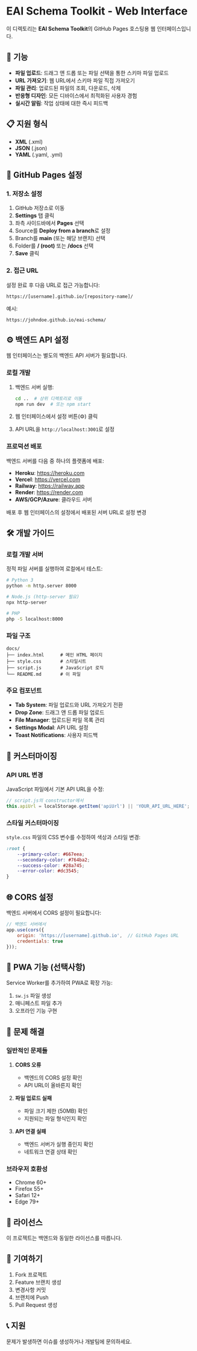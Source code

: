 # EAI Schema Toolkit - Web Interface

이 디렉토리는 **EAI Schema Toolkit**의 GitHub Pages 호스팅용 웹 인터페이스입니다.

## 🌟 기능

- **파일 업로드**: 드래그 앤 드롭 또는 파일 선택을 통한 스키마 파일 업로드
- **URL 가져오기**: 웹 URL에서 스키마 파일 직접 가져오기
- **파일 관리**: 업로드된 파일의 조회, 다운로드, 삭제
- **반응형 디자인**: 모든 디바이스에서 최적화된 사용자 경험
- **실시간 알림**: 작업 상태에 대한 즉시 피드백

## 📋 지원 형식

- **XML** (.xml)
- **JSON** (.json)
- **YAML** (.yaml, .yml)

## 🚀 GitHub Pages 설정

### 1. 저장소 설정

1. GitHub 저장소로 이동
2. **Settings** 탭 클릭
3. 좌측 사이드바에서 **Pages** 선택
4. Source를 **Deploy from a branch**로 설정
5. Branch를 **main** (또는 해당 브랜치) 선택
6. Folder를 **/ (root)** 또는 **/docs** 선택
7. **Save** 클릭

### 2. 접근 URL

설정 완료 후 다음 URL로 접근 가능합니다:
```
https://[username].github.io/[repository-name]/
```

예시:
```
https://johndoe.github.io/eai-schema/
```

## ⚙️ 백엔드 API 설정

웹 인터페이스는 별도의 백엔드 API 서버가 필요합니다.

### 로컬 개발

1. 백엔드 서버 실행:
   ```bash
   cd ..  # 상위 디렉토리로 이동
   npm run dev  # 또는 npm start
   ```

2. 웹 인터페이스에서 설정 버튼(⚙️) 클릭
3. API URL을 `http://localhost:3001`로 설정

### 프로덕션 배포

백엔드 서버를 다음 중 하나의 플랫폼에 배포:

- **Heroku**: https://heroku.com
- **Vercel**: https://vercel.com
- **Railway**: https://railway.app
- **Render**: https://render.com
- **AWS/GCP/Azure**: 클라우드 서버

배포 후 웹 인터페이스의 설정에서 배포된 서버 URL로 설정 변경

## 🛠️ 개발 가이드

### 로컬 개발 서버

정적 파일 서버를 실행하여 로컬에서 테스트:

```bash
# Python 3
python -m http.server 8000

# Node.js (http-server 필요)
npx http-server

# PHP
php -S localhost:8000
```

### 파일 구조

```
docs/
├── index.html      # 메인 HTML 페이지
├── style.css       # 스타일시트
├── script.js       # JavaScript 로직
└── README.md       # 이 파일
```

### 주요 컴포넌트

- **Tab System**: 파일 업로드와 URL 가져오기 전환
- **Drop Zone**: 드래그 앤 드롭 파일 업로드
- **File Manager**: 업로드된 파일 목록 관리
- **Settings Modal**: API URL 설정
- **Toast Notifications**: 사용자 피드백

## 🔧 커스터마이징

### API URL 변경

JavaScript 파일에서 기본 API URL을 수정:

```javascript
// script.js의 constructor에서
this.apiUrl = localStorage.getItem('apiUrl') || 'YOUR_API_URL_HERE';
```

### 스타일 커스터마이징

`style.css` 파일의 CSS 변수를 수정하여 색상과 스타일 변경:

```css
:root {
    --primary-color: #667eea;
    --secondary-color: #764ba2;
    --success-color: #28a745;
    --error-color: #dc3545;
}
```

## 🌐 CORS 설정

백엔드 서버에서 CORS 설정이 필요합니다:

```javascript
// 백엔드 서버에서
app.use(cors({
    origin: 'https://[username].github.io',  // GitHub Pages URL
    credentials: true
}));
```

## 📱 PWA 기능 (선택사항)

Service Worker를 추가하여 PWA로 확장 가능:

1. `sw.js` 파일 생성
2. 매니페스트 파일 추가
3. 오프라인 기능 구현

## 🐛 문제 해결

### 일반적인 문제들

1. **CORS 오류**
   - 백엔드의 CORS 설정 확인
   - API URL이 올바른지 확인

2. **파일 업로드 실패**
   - 파일 크기 제한 (50MB) 확인
   - 지원되는 파일 형식인지 확인

3. **API 연결 실패**
   - 백엔드 서버가 실행 중인지 확인
   - 네트워크 연결 상태 확인

### 브라우저 호환성

- Chrome 60+
- Firefox 55+
- Safari 12+
- Edge 79+

## 📄 라이선스

이 프로젝트는 백엔드와 동일한 라이선스를 따릅니다.

## 🤝 기여하기

1. Fork 프로젝트
2. Feature 브랜치 생성
3. 변경사항 커밋
4. 브랜치에 Push
5. Pull Request 생성

## 📞 지원

문제가 발생하면 이슈를 생성하거나 개발팀에 문의하세요.